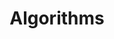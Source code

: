 ---
layout: board
title: "Algorithms"
permalink: /categories/lecture/algorithms
author_profile: false
sidebar:
    nav: "category"
---